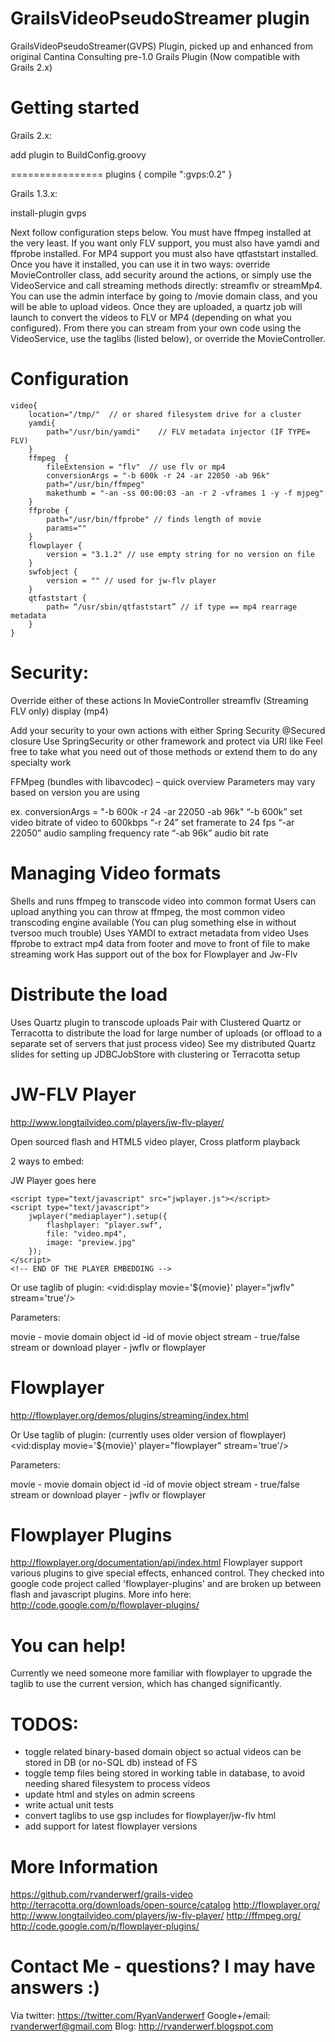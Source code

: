 GrailsVideoPseudoStreamer plugin
===================================================

GrailsVideoPseudoStreamer(GVPS) Plugin, picked up and enhanced from original Cantina Consulting pre-1.0 Grails Plugin (Now compatible with Grails 2.x)


Getting started
==================
Grails 2.x:

add plugin to BuildConfig.groovy

================
plugins {
    compile ":gvps:0.2"
}


Grails 1.3.x:

install-plugin gvps

Next follow configuration steps below. You must have ffmpeg installed at the very least. If you want only FLV support, you must also have yamdi and ffprobe installed.
For MP4 support you must also have qtfaststart installed. Once you have it installed, you can use it in two ways: override MovieController class, add security around the actions, or simply
use the VideoService and call streaming methods directly: streamflv or streamMp4. You can use the admin interface by going to /movie domain class, and you will be able to upload videos. Once they are uploaded,
a quartz job will launch to convert the videos to FLV or MP4 (depending on what you configured). From there you can stream from your own code using the VideoService, use the taglibs (listed below),
or override the MovieController.


Configuration
==================================
    video{
        location="/tmp/"  // or shared filesystem drive for a cluster
        yamdi{
            path="/usr/bin/yamdi"    // FLV metadata injector (IF TYPE= FLV)
        }
        ffmpeg  {
            fileExtension = "flv"  // use flv or mp4
            conversionArgs = "-b 600k -r 24 -ar 22050 -ab 96k"
            path="/usr/bin/ffmpeg"
            makethumb = "-an -ss 00:00:03 -an -r 2 -vframes 1 -y -f mjpeg"
        }
        ffprobe {
            path="/usr/bin/ffprobe" // finds length of movie
            params=""
        }
        flowplayer {
            version = "3.1.2" // use empty string for no version on file
        }
        swfobject {
            version = "" // used for jw-flv player
        }
        qtfaststart {
            path= “/usr/sbin/qtfaststart” // if type == mp4 rearrage metadata
        }
    }




Security:
=================================================
 Override either of these actions In MovieController
streamflv (Streaming FLV only)
display (mp4)

Add your security to your own actions with either Spring Security @Secured closure
Use SpringSecurity or other framework and protect via URI like
 Feel free to take what you need out of those methods or extend them to do any specialty work

FFMpeg (bundles with libavcodec) – quick overview
Parameters may vary based on version you are using

ex. conversionArgs = "-b 600k -r 24 -ar 22050 -ab 96k"
“-b 600k” set video bitrate of video to 600kbps
“-r 24” set framerate to 24 fps
“-ar 22050” audio sampling frequency rate
“-ab 96k” audio bit rate

Managing Video formats
============================
Shells and runs ffmpeg to transcode video into common format
Users can upload anything you can throw at ffmpeg, the most common video transcoding engine available (You can plug something else in without tversoo much trouble)
Uses YAMDI to extract metadata from video
Uses ffprobe to extract mp4 data from footer and move to front of file to make streaming work
Has support out of the box for Flowplayer and Jw-Flv


Distribute the load
===========================

Uses Quartz plugin to transcode uploads
Pair with Clustered Quartz or Terracotta to distribute the load for large number of uploads (or offload to a separate set of servers that just process video)
See my distributed Quartz slides for setting up JDBCJobStore with clustering or Terracotta setup

JW-FLV Player
=================
http://www.longtailvideo.com/players/jw-flv-player/

Open sourced flash and HTML5 video player, Cross platform playback

2 ways to embed:
	<!-- START OF THE PLAYER EMBEDDING TO COPY-PASTE -->
	<div id="mediaplayer">JW Player goes here</div>

	<script type="text/javascript" src="jwplayer.js"></script>
	<script type="text/javascript">
		jwplayer("mediaplayer").setup({
			flashplayer: "player.swf",
			file: "video.mp4",
			image: "preview.jpg"
		});
	</script>
	<!-- END OF THE PLAYER EMBEDDING -->


Or use taglib of plugin:
	    <vid:display movie='${movie}' player="jwflv" stream='true'/>

Parameters:

movie - movie domain object
id -id of movie object
stream - true/false stream or download
player - jwflv or flowplayer



Flowplayer
===========
http://flowplayer.org/demos/plugins/streaming/index.html

Or Use taglib of plugin: (currently uses older version of flowplayer)
	    <vid:display movie='${movie}' player="flowplayer" stream='true'/>

Parameters:

movie - movie domain object
id -id of movie object
stream - true/false stream or download
player - jwflv or flowplayer



Flowplayer Plugins
====================================

http://flowplayer.org/documentation/api/index.html
Flowplayer support various plugins to give special effects, enhanced control. They checked into google code project called 'flowplayer-plugins' and are broken up between flash and javascript plugins.
More info here: http://code.google.com/p/flowplayer-plugins/


You can help!
==============
Currently we need someone more familiar with flowplayer to upgrade the taglib to use the current version, which has
changed significantly.


TODOS:
==========================
- toggle related binary-based domain object so actual videos can be stored in DB (or no-SQL db) instead of FS
- toggle temp files being stored in working table in database, to avoid needing shared filesystem to process videos
- update html and styles on admin screens
- write actual unit tests
- convert taglibs to use gsp includes for flowplayer/jw-flv html
- add support for latest flowplayer versions


More Information
==============================

https://github.com/rvanderwerf/grails-video
http://terracotta.org/downloads/open-source/catalog
http://flowplayer.org/
http://www.longtailvideo.com/players/jw-flv-player/
http://ffmpeg.org/
http://code.google.com/p/flowplayer-plugins/


Contact Me - questions? I may have answers :)
================================
Via twitter: https://twitter.com/RyanVanderwerf
Google+/email: rvanderwerf@gmail.com
Blog: http://rvanderwerf.blogspot.com





